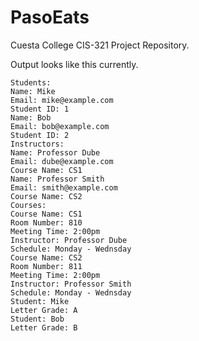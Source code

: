 # PasoEats
Cuesta College CIS-321 Project Repository.

Output looks like this currently.
```
Students: 
Name: Mike
Email: mike@example.com
Student ID: 1
Name: Bob
Email: bob@example.com
Student ID: 2
Instructors: 
Name: Professor Dube
Email: dube@example.com
Course Name: CS1
Name: Professor Smith
Email: smith@example.com
Course Name: CS2
Courses:
Course Name: CS1
Room Number: 810
Meeting Time: 2:00pm
Instructor: Professor Dube
Schedule: Monday - Wednsday
Course Name: CS2
Room Number: 811
Meeting Time: 2:00pm
Instructor: Professor Smith
Schedule: Monday - Wednsday
Student: Mike
Letter Grade: A
Student: Bob
Letter Grade: B
```
